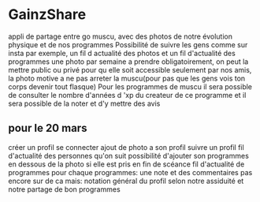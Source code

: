 # GainzShare

appli de partage entre go muscu, avec des photos de notre évolution physique et de nos programmes
Possibilité de suivre les gens comme sur insta par exemple, un fil d actualité des photos et un fil d'actualité des programmes 
une photo par semaine a prendre obligatoirement, on peut la mettre public ou privé pour qu elle soit accessible seulement par nos amis,
la photo motive a ne pas arreter la muscu(pour pas que les gens vois ton corps devenir tout flasque)
Pour les programmes de muscu il sera possible de consulter le nombre d'années d 'xp du createur de ce programme et il sera possible de la noter et d'y mettre des avis

## pour le 20 mars

créer un profil
se connecter
ajout de photo a son profil 
suivre un profil
fil d'actualité des personnes qu'on suit
possibilité d'ajouter son programmes en dessous de la photo si elle est pris en fin de scéance
fil d'actualité de programmes
pour chaque programmes: une note et des commentaires
pas encore sur de ca mais: notation général du profil selon notre assiduité et notre partage de bon programmes
